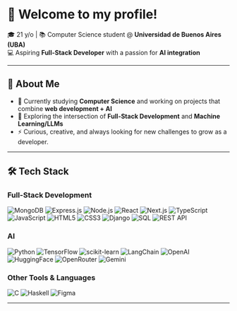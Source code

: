 # 👋 Welcome to my profile!

🎓 21 y/o | 📚 Computer Science student @ **Universidad de Buenos Aires (UBA)**  
💻 Aspiring **Full-Stack Developer** with a passion for **AI integration**  

---

## 🚀 About Me  
- 🔭 Currently studying **Computer Science** and working on projects that combine **web development + AI**  
- 🌱 Exploring the intersection of **Full-Stack Development** and **Machine Learning/LLMs**  
- ⚡ Curious, creative, and always looking for new challenges to grow as a developer.  

---

## 🛠️ Tech Stack  

### **Full-Stack Development**  
![MongoDB](https://img.shields.io/badge/MongoDB-%234ea94b.svg?style=flat&logo=mongodb&logoColor=white) 
![Express.js](https://img.shields.io/badge/Express.js-404D59?style=flat&logo=express) 
![Node.js](https://img.shields.io/badge/Node.js-43853D?style=flat&logo=node.js&logoColor=white) 
![React](https://img.shields.io/badge/React-20232A?style=flat&logo=react&logoColor=61DAFB) 
![Next.js](https://img.shields.io/badge/Next.js-000000?style=flat&logo=nextdotjs&logoColor=white) 
![TypeScript](https://img.shields.io/badge/TypeScript-3178C6?style=flat&logo=typescript&logoColor=white) 
![JavaScript](https://img.shields.io/badge/JavaScript-F7DF1E?style=flat&logo=javascript&logoColor=black) 
![HTML5](https://img.shields.io/badge/HTML5-E34F26?style=flat&logo=html5&logoColor=white) 
![CSS3](https://img.shields.io/badge/CSS3-1572B6?style=flat&logo=css3&logoColor=white) 
![Django](https://img.shields.io/badge/Django-092E20?style=flat&logo=django&logoColor=white) 
![SQL](https://img.shields.io/badge/SQL-4479A1?style=flat&logo=postgresql&logoColor=white) 
![REST API](https://img.shields.io/badge/REST%20APIs-02569B?style=flat&logo=swagger&logoColor=white)  

### **AI**  
![Python](https://img.shields.io/badge/Python-3776AB?style=flat&logo=python&logoColor=white) 
![TensorFlow](https://img.shields.io/badge/TensorFlow-FF6F00?style=flat&logo=tensorflow&logoColor=white) 
![scikit-learn](https://img.shields.io/badge/scikit--learn-F7931E?style=flat&logo=scikit-learn&logoColor=white) 
![LangChain](https://img.shields.io/badge/LangChain-000000?style=flat&logo=chainlink&logoColor=white) 
![OpenAI](https://img.shields.io/badge/OpenAI-412991?style=flat&logo=openai&logoColor=white) 
![HuggingFace](https://img.shields.io/badge/Hugging%20Face-FFD21E?style=flat&logo=huggingface&logoColor=black)  ![OpenRouter](https://img.shields.io/badge/OpenRouter-1A1A1A?style=flat&logo=routeros&logoColor=white)
![Gemini](https://img.shields.io/badge/Gemini-34A853?style=flat&logo=google&logoColor=white)


### **Other Tools & Languages**  
![C](https://img.shields.io/badge/C-A8B9CC?style=flat&logo=c&logoColor=black) 
![Haskell](https://img.shields.io/badge/Haskell-5D4F85?style=flat&logo=haskell&logoColor=white) 
![Figma](https://img.shields.io/badge/Figma-F24E1E?style=flat&logo=figma&logoColor=white)  

---

